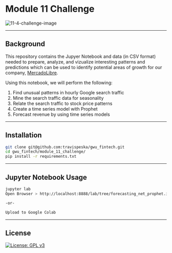 # Module 11 Challenge

![11-4-challenge-image](https://user-images.githubusercontent.com/25112189/176979508-0ad0e7b8-47c4-40df-b2fd-c26e6d65b2c6.png)

---

## Background
This repository contains the Jupyer Notebook and data (in CSV format) needed to prepare, analyze, and vizualize interesting patterns and predictions which can be used to identify potential areas of growth for our company, [MercadoLibre](https://investor.mercadolibre.com/investor-relations).

Using this notebook, we will perform the following:
1. Find unusual patterns in hourly Google search traffic
2. Mine the search traffic data for seasonality
3. Relate the search traffic to stock price patterns
4. Create a time series model with Prophet
5. Forecast revenue by using time series models

---

## Installation

```sh
git clone git@github.com:travispeska/gwu_fintech.git
cd gwu_fintech/module_11_challenge/
pip install -r requirements.txt
```

---

## Jupyter Notebook Usage

```sh
jupyter lab
Open Browser > http://localhost:8888/lab/tree/forecasting_net_prophet.ipynb

-or-

Upload to Google Colab
```

---

## License

[![License: GPL v3](https://img.shields.io/badge/License-GPLv3-blue.svg)](https://www.gnu.org/licenses/gpl-3.0)
